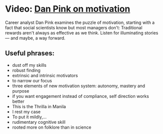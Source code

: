 # Video: [Dan Pink on motivation](http://www.ted.com/talks/dan_pink_on_motivation)

Career analyst Dan Pink examines the puzzle of motivation, starting with a fact that social scientists know 
but most managers don't: Traditional rewards aren't always as effective as we think. Listen for illuminating 
stories — and maybe, a way forward.

## Useful phrases:

- dust off my skills
- robust finding
- extrinsic and intrinsic motivators
- to narrow our focus
- three elements of new motivation system: autonomy, mastery and purpose
- if you want engagement instead of compliance, self direction works better
- This is the Thrilla in Manila
- I rest my case
- To put it mildly,...
- rudimentary cognitive skill
- rooted more on folklore than in science

